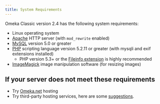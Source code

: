 ```yaml
---
title: System Requirements
---
```

Omeka Classic version 2.4 has the following system requirements:

-   Linux operating system
-   [Apache](http://www.apache.org/) HTTP server (with `mod_rewrite` enabled)
-   [MySQL](http://www.mysql.com/) version 5.0 or greater
-   [PHP](http://www.php.net/) scripting language version 5.2.11 or greater (with mysqli and exif extensions installed)
    -   PHP version 5.3+ or the [Fileinfo extension](http://www.php.net/manual/en/fileinfo.installation.php) is highly recommended
-   [ImageMagick](http://www.imagemagick.org/script/index.php) image manipulation software (for resizing images)

## If your server does not meet these requirements
-   Try [Omeka.net](http://omeka.net) hosting
-   Try third-party hosting services, here are some [suggestions](../GettingStarted/Hosting_Suggestions).
